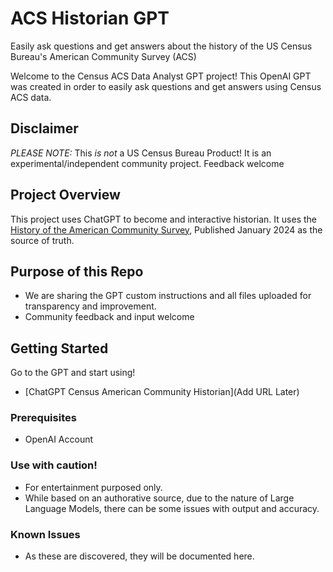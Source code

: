 # ACS Historian GPT
Easily ask questions and get answers about the history of the US Census Bureau's American Community Survey (ACS) 

Welcome to the Census ACS Data Analyst GPT project! This OpenAI GPT was created in order to easily ask questions and get answers using Census ACS data.

## Disclaimer
*PLEASE NOTE:* This *is not* a US Census Bureau Product! It is an experimental/independent community project. Feedback welcome

## Project Overview

This project uses ChatGPT to become and interactive historian. It uses the [History of the American Community Survey](https://www2.census.gov/library/publications/2024/acs/history-of-the-acs.pdf), Published January 2024 as the source of truth.

## Purpose of this Repo

- We are sharing the GPT custom instructions and all files uploaded for transparency and improvement.
- Community feedback and input welcome

## Getting Started

Go to the GPT and start using!
- [ChatGPT Census American Community Historian](Add URL Later)

### Prerequisites
- OpenAI Account 

### Use with caution!
- For entertainment purposed only.
- While based on an authorative source, due to the nature of Large Language Models, there can be some issues with output and accuracy.

### Known Issues
- As these are discovered, they will be documented here.


